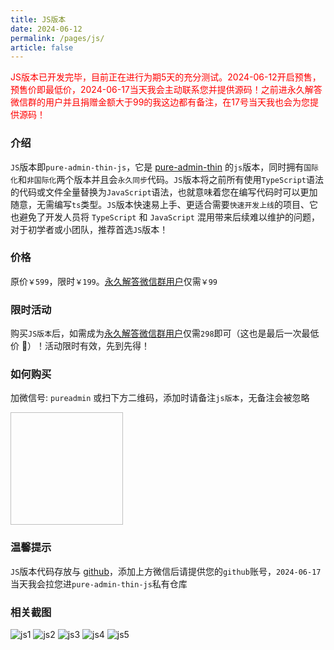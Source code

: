 ```yaml
---
title: JS版本
date: 2024-06-12
permalink: /pages/js/
article: false
---
```


<p style="color:red">JS版本已开发完毕，目前正在进行为期5天的充分测试。2024-06-12开启预售，预售价即最低价，2024-06-17当天我会主动联系您并提供源码！之前进永久解答微信群的用户并且捐赠金额大于99的我这边都有备注，在17号当天我也会为您提供源码！</p>

### 介绍

`JS`版本即`pure-admin-thin-js`，它是 [pure-admin-thin](https://github.com/pure-admin/pure-admin-thin) 的`js`版本，同时拥有`国际化`和`非国际化`两个版本并且会`永久同步`代码。`JS`版本将之前所有使用`TypeScript`语法的代码或文件全量替换为`JavaScript`语法，也就意味着您在编写代码时可以更加随意，无需编写`ts`类型。`JS`版本快速易上手、更适合需要`快速开发上线`的项目、它也避免了开发人员将 `TypeScript` 和 `JavaScript` 混用带来后续难以维护的问题，对于初学者或小团队，推荐首选`JS`版本！

### 价格

原价`￥599`，限时`￥199`。[永久解答微信群用户](/pages/service/#永久解答微信群)仅需`￥99`

### 限时活动

购买`JS版本`后，如需成为[永久解答微信群用户](/pages/service/#永久解答微信群)仅需`298`即可（这也是最后一次最低价 🤝）！活动限时有效，先到先得！

### 如何购买

加微信号: `pureadmin` 或扫下方二维码，添加时请备注`js版本`，无备注会被忽略

<img :src="$withBase('/img/support/addWx.jpg')" width="180px" height="180px" />

### 温馨提示

`JS`版本代码存放与 [github](https://github.com/)，添加上方微信后请提供您的`github`账号，`2024-06-17`当天我会拉您进`pure-admin-thin-js`私有仓库

### 相关截图

![js1](~@alias/img/js/1.jpg)
![js2](~@alias/img/js/2.jpg)
![js3](~@alias/img/js/3.jpg)
![js4](~@alias/img/js/4.jpg)
![js5](~@alias/img/js/5.jpg)
